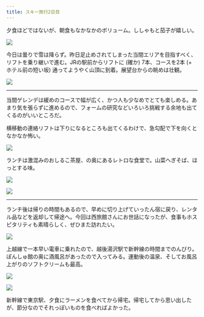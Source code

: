 ```yaml
---
title: スキー旅行2日目
---
```


夕食ほどではないが、朝食もなかなかのボリューム。ししゃもと茄子が嬉しい。

![](https://photos.old.apkas.net/medium/202502/20250202-G3000183.webp)

今日は曇りで雪は降らず。昨日足止めされてしまった当間エリアを目指すべく、リフトを乗り継いで進む。JRの駅前からリフトに (確か) 7本、コースを2本 (+ ホテル前の短い坂) 通ってようやく山頂に到着。展望台からの眺めは壮観。

![](https://photos.old.apkas.net/medium/202502/20250202-G3000191.webp)

---

当間ゲレンデは緩めのコースで幅が広く、かつ人も少なめでとても楽しめる。あまり気を張らずに進めるので、フォームの研究などいろいろ挑戦する余地も出てくるのがいいところだ。

横移動の連絡リフトは下りになるところも出てくるわけで、急勾配で下を向くとなかなか怖い。

![](https://photos.old.apkas.net/medium/202502/20250202-G3000203.webp)

ランチは激混みのおしるこ茶屋、の奥にあるレトロな食堂で。山菜へぎそば、ほっとする味。

![](https://photos.old.apkas.net/medium/202502/20250202-G3000209.webp)

![](https://photos.old.apkas.net/medium/202502/20250202-G3000210.webp)

---

ランチ後は帰りの時間もあるので、早めに切り上げていったん宿に戻り、レンタル品などを返却して帰途へ。今回は西旅館さんにお世話になったが、食事もホスピタリティも素晴らしく、ぜひまた訪れたい。

![](https://photos.old.apkas.net/medium/202502/20250202-G3000211.webp)

上越線で一本早い電車に乗れたので、越後湯沢駅で新幹線の時間までのんびり。ぽんしゅ館の奥に酒風呂があったので入ってみる。運動後の温泉、そしてお風呂上がりのソフトクリームも最高。

![](https://photos.old.apkas.net/medium/202502/20250202-G3000219.webp)

![](https://photos.old.apkas.net/medium/202502/20250202-G3000221.webp)

新幹線で東京駅、夕食にラーメンを食べてから帰宅。帰宅してから思い出したが、節分なのでそれっぽいものを食べればよかった。
